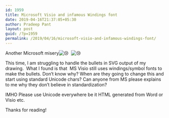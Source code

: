 ```yaml
---
id: 1959
title: Microsoft Visio and infamous Windings font
date: 2019-04-16T21:37:05+05:30
author: Pradeep Pant
layout: post
guid: /?p=1959
permalink: /2019/04/16/microsoft-visio-and-infamous-windings-font/
---
```

Another Microsoft misery<img class="emoji" draggable="false" src="https://s.w.org/images/core/emoji/11.2.0/svg/1f622.svg" alt="😢" />  <img class="emoji" draggable="false" src="https://s.w.org/images/core/emoji/11.2.0/svg/1f622.svg" alt="😢" />

This time, I am struggling to handle the bullets in SVG output of my drawing.  What I found is that  MS Visio still uses windings/symbol fonts to make the bullets. Don&#8217;t know why? When are they going to change this and start using standard Unicode chars? Can anyone from MS please explains to me why they don&#8217;t believe in standardization?

IMHO Please use Unicode everywhere be it HTML generated from Word or Visio etc. 

Thanks for reading!
